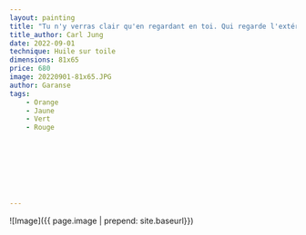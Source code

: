 ```yaml
---
layout: painting
title: "Tu n'y verras clair qu'en regardant en toi. Qui regarde l'extérieur rêve. Qui regarde à l'intérieur s'éveille." 						  						 	 					                                    
title_author: Carl Jung                                              
date: 2022-09-01
technique: Huile sur toile 
dimensions: 81x65
price: 680
image: 20220901-81x65.JPG
author: Garanse
tags:
    - Orange
    - Jaune
    - Vert
    - Rouge
  
  
  
  
  
  
  
  
---
```

![Image]({{ page.image | prepend: site.baseurl}})



